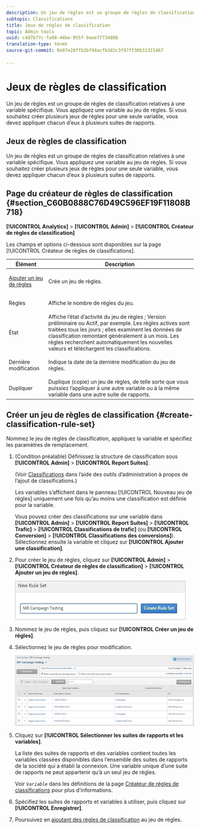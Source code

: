 ```yaml
---
description: Un jeu de règles est un groupe de règles de classification relatives à une variable spécifique. Vous appliquez une variable au jeu de règles. Si vous souhaitez créer plusieurs jeux de règles pour une seule variable, vous devez appliquer chacun d’eux à plusieurs suites de rapports.
subtopic: Classifications
title: Jeux de règles de classification
topic: Admin tools
uuid: c4d7b77c-fa98-44be-955f-9aee7f73480b
translation-type: tm+mt
source-git-commit: 0e97e28ffb2bf94acfb382c3f97ff30b31321467

---
```



# Jeux de règles de classification

Un jeu de règles est un groupe de règles de classification relatives à une variable spécifique. Vous appliquez une variable au jeu de règles. Si vous souhaitez créer plusieurs jeux de règles pour une seule variable, vous devez appliquer chacun d’eux à plusieurs suites de rapports.

## Jeux de règles de classification

Un jeu de règles est un groupe de règles de classification relatives à une variable spécifique. Vous appliquez une variable au jeu de règles. Si vous souhaitez créer plusieurs jeux de règles pour une seule variable, vous devez appliquer chacun d’eux à plusieurs suites de rapports.

## Page du créateur de règles de classification  {#section_C60B0888C76D49C596EF19F11808B718}

**[!UICONTROL Analytics]** > **[!UICONTROL Admin]** > **[!UICONTROL Créateur de règles de classification]**

Les champs et options ci-dessous sont disponibles sur la page [!UICONTROL Créateur de règles de classifications].

<table id="table_A5D92409969747E39E041216A5AA32CD"> 
 <thead> 
  <tr> 
   <th colname="col1" class="entry"> Élément </th> 
   <th colname="col2" class="entry"> Description </th> 
  </tr> 
 </thead>
 <tbody> 
  <tr> 
   <td colname="col1"> <p><a href="/help/components/c-classifications2/crb/classification-rule-set.md"  > Ajouter un jeu de règles</a> </p> </td> 
   <td colname="col2"> <p>Crée un jeu de règles. </p> </td> 
  </tr> 
  <tr> 
   <td colname="col1"> <p>Règles </p> </td> 
   <td colname="col2"> Affiche le nombre de règles du jeu. </td> 
  </tr> 
  <tr> 
   <td colname="col1"> <p>État </p> </td> 
   <td colname="col2"> Affiche l’état d’activité du jeu de règles ; Version préliminaire ou Actif, par exemple. Les règles actives sont traitées tous les jours ; elles examinent les données de classification remontant généralement à un mois. Les règles recherchent automatiquement les nouvelles valeurs et téléchargent les classifications. </td> 
  </tr> 
  <tr> 
   <td colname="col1"> <p>Dernière modification </p> </td> 
   <td colname="col2"> Indique la date de la dernière modification du jeu de règles. </td> 
  </tr> 
  <tr> 
   <td colname="col1"> <p>Dupliquer </p> </td> 
   <td colname="col2"> Duplique (copie) un jeu de règles, de telle sorte que vous puissiez l’appliquer à une autre variable ou à la même variable dans une autre suite de rapports. </td> 
  </tr> 
 </tbody> 
</table>

## Créer un jeu de règles de classification {#create-classification-rule-set}

Nommez le jeu de règles de classification, appliquez la variable et spécifiez les paramètres de remplacement.

1. (Condition préalable) Définissez la structure de classification sous **[!UICONTROL Admin]** > **[!UICONTROL Report Suites]**.

   (Voir [Classifications](https://marketing.adobe.com/resources/help/fr_FR/reference/classifications.html) dans l’aide des outils d’administration à propos de l’ajout de classifications.)

   Les variables s’affichent dans le panneau [!UICONTROL Nouveau jeu de règles] uniquement une fois qu’au moins une classification est définie pour la variable.

   Vous pouvez créer des classifications sur une variable dans **[!UICONTROL Admin]** > **[!UICONTROL Report Suites]** > **[!UICONTROL Trafic]** > **[!UICONTROL Classifications de trafic]** (ou **[!UICONTROL Conversion]** > **[!UICONTROL Classifications des conversions]**). Sélectionnez ensuite la variable et cliquez sur **[!UICONTROL Ajouter une classification]**.

1. Pour créer le jeu de règles, cliquez sur **[!UICONTROL Admin]** > **[!UICONTROL Créateur de règles de classification]** > **[!UICONTROL Ajouter un jeu de règles]**.

   ![](assets/new_rule_set.png)

1. Nommez le jeu de règles, puis cliquez sur **[!UICONTROL Créer un jeu de règles]**.
1. Sélectionnez le jeu de règles pour modification.

   ![](assets/classification_rules_page.png)

1. Cliquez sur **[!UICONTROL Sélectionner les suites de rapports et les variables]**.

   La liste des suites de rapports et des variables contient toutes les variables classées disponibles dans l’ensemble des suites de rapports de la société qui a établi la connexion. Une variable unique d’une suite de rapports ne peut appartenir qu’à un seul jeu de règles.

   Voir *`Variable`* dans les définitions de la page [Créateur de règles de classifications](/help/components/c-classifications2/crb/classification-rule-definitions.md) pour plus d’informations.
1. Spécifiez les suites de rapports et variables à utiliser, puis cliquez sur **[!UICONTROL Enregistrer]**.
1. Poursuivez en [ajoutant des règles de classification](/help/components/c-classifications2/crb/classification-rule-set.md) au jeu de règles.
